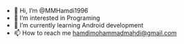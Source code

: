 - 👋 Hi, I’m @MMHamdi1996
- 👀 I’m interested in Programing
- 🌱 I’m currently learning Android development
- 📫 How to reach me hamdimohammadmahdi@gmail.com

<!---
MMHamdi1996/MMHamdi1996 is a ✨ special ✨ repository because its `README.md` (this file) appears on your GitHub profile.
You can click the Preview link to take a look at your changes.
--->

